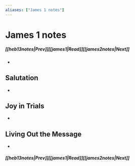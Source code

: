```yaml
---
aliases: ["James 1 notes"]
---
```

# James 1 notes
##### <span class=arrow-left></span>[[heb13notes|Prev]]<span class=navigation-separator></span>[[james1|Read]]<span class=navigation-separator></span>[[james2notes|Next]]<span class=arrow-right></span>
- 
## Salutation
- 
## Joy in Trials
- 
## Living Out the Message
- 
##### <span class=arrow-left></span>[[heb13notes|Prev]]<span class=navigation-separator></span>[[james1|Read]]<span class=navigation-separator></span>[[james2notes|Next]]<span class=arrow-right></span>